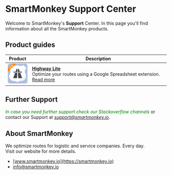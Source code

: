 # SmartMonkey Support Center

Welcome to SmartMonkey's **Support** Center. In this page you'll find information about all the SmartMonkey products. 

## Product guides
|    Product  | Description     |
|-------------|-----------------|
| ![SmartMonkey Highway Lite](images/Highway_Lite_64.png)| **[Highway Lite](products/highway_lite/README)**<br/>Optimize your routes using a Google Spreadsheet extension. [Read more](products/highway_lite/README) |


## Further Support
<span style="color:green">*In case you need further support check our Stackoverflow channels*</span> or contact our Support at <span style="color:green">*support@smartmonkey.io*</span>.

## About SmartMonkey
 We optimize routes for logistic and service companies. Every day.<br/>
 Visit our website for more details. 

* [www.smartmonkey.io](https://smartmonkey.io)
* [info@smartmonkey.io](http://url.here)
